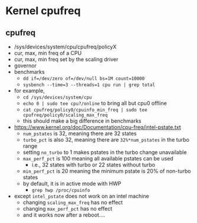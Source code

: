Kernel cpufreq
==============

## cpufreq

- /sys/devices/system/cpu/cpufreq/policyX
- cur, max, min freq of a CPU
- cur, max, min freq set by the scaling driver
- governor
- benchmarks
  - `dd if=/dev/zero of=/dev/null bs=1M count=10000`
  - `sysbench --time=3 --threads=1 cpu run | grep total`
- for example,
  - `cd /sys/devices/system/cpu`
  - `echo 0 | sudo tee cpu?/online` to bring all but cpu0 offline
  - `cat cpufreq/policy0/cpuinfo_min_freq | sudo tee cpufreq/policy0/scaling_max_freq`
  - this should make a big difference in benchmarks
- <https://www.kernel.org/doc/Documentation/cpu-freq/intel-pstate.txt>
  - `num_pstates` is 32, meaning there are 32 states
  - `turbo_pct` is also 32, meaning there are `32%*num_pstates` in the turbo
    range
  - setting `no_turbo` to 1 makes pstates in the turbo change unavailable
  - `max_perf_pct` is 100 meaning all available pstates can be used
    - i.e., 32 states with turbo or 22 states without turbo
  - `min_perf_pct` is 20 meaning the minimum pstate is 20% of non-turbo
    states
  - by default, it is in active mode with HWP
    - `grep hwp /proc/cpuinfo`
- except `intel_pstate` does not work on an intel machine
  - changing `scaling_max_freq` has no effect
  - changing `max_perf_pct` has no effect
  - and it works now after a reboot....

